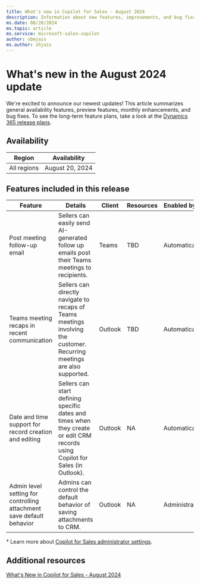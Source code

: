 ```yaml
---
title: What's new in Copilot for Sales - August 2024
description: Information about new features, improvements, and bug fixes in Copilot for Sales August 2024 release.
ms.date: 08/20/2024
ms.topic: article
ms.service: microsoft-sales-copilot
author: sbmjais
ms.author: shjais
---
```


# What's new in the August 2024 update

We're excited to announce our newest updates! This article summarizes general availability features, preview features, monthly enhancements, and bug fixes. To see the long-term feature plans, take a look at the [Dynamics 365 release plans](/dynamics365/release-plans/).

## Availability

| Region      | Availability  |
|-------------|---------------|
| All regions | August 20, 2024 |

## Features included in this release

| Feature | Details | Client | Resources | Enabled by * | Availability |
|------------|-------------|------------|----------|-----------|----------|
| Post meeting follow-up email |Sellers can easily send AI-generated follow up emails post their Teams meetings to recipients. |Teams|TBD|Automatically|General availability|
|Teams meeting recaps in recent communication|Sellers can directly navigate to recaps of Teams meetings involving the customer. Recurring meetings are also supported. |Outlook|TBD|Automatically|General availability|
|Date and time support for record creation and editing|Sellers can start defining specific dates and times when they create or edit CRM records using Copilot for Sales (in Outlook). |Outlook|NA|Automatically|General availability|
|Admin level setting for controlling attachment save default behavior| Admins can control the default behavior of saving attachments to CRM.|Outlook|NA|Administrator|General availability|


\* Learn more about [Copilot for Sales administrator settings](administrator-settings-for-viva-sales.md).


## Additional resources

[What's New in Copilot for Sales - August 2024](https://techcommunity.microsoft.com/t5/microsoft-copilot-for-sales-blog/what-s-new-in-copilot-for-sales-august-2024/ba-p/4202592)
